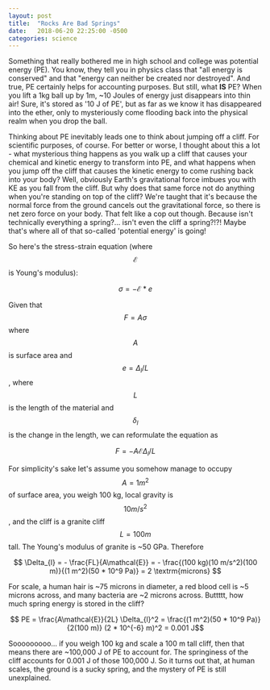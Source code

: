 ```yaml
---
layout: post
title:  "Rocks Are Bad Springs"
date:   2018-06-20 22:25:00 -0500
categories: science
---
```


Something that really bothered me in high school and college was potential energy (PE). You know, they tell you in physics class that "all energy is conserved" and that "energy can neither be created nor destroyed". And true, PE certainly helps for accounting purposes. But still, what **IS** PE? When you lift a 1kg ball up by 1m, ~10 Joules of energy just disappears into thin air! Sure, it's stored as '10 J of PE', but as far as we know it has disappeared into the ether, only to mysteriously come flooding back into the physical realm when you drop the ball.

Thinking about PE inevitably leads one to think about jumping off a cliff. For scientific purposes, of course. For better or worse, I thought about this a lot - what mysterious thing happens as you walk up a cliff that causes your chemical and kinetic energy to transform into PE, and what happens when you jump off the cliff that causes the kinetic energy to come rushing back into your body? Well, obviously Earth's gravitational force imbues you with KE as you fall from the cliff. But why does that same force not do anything when you're standing on top of the cliff? We're taught that it's because the normal force from the ground cancels out the gravitational force, so there is net zero force on your body. That felt like a cop out though. Because isn't technically everything a spring?... isn't even the cliff a spring?!?! Maybe that's where all of that so-called 'potential energy' is going!

So here's the stress-strain equation (where $$\mathcal{E}$$ is Young's modulus):

$$ \sigma = - \mathcal{E} * e $$

Given that $$ F = A\sigma $$ where $$A$$ is surface area and $$e = \Delta_{l}/L$$, where $$L$$ is the length of the material and $$\delta_l$$ is the change in the length, we can reformulate the equation as

$$ F = - A\mathcal{E}\Delta_{l}/L $$

For simplicity's sake let's assume you somehow manage to occupy $$A = 1 m^2$$ of surface area, you weigh 100 kg, local gravity is $$10 m/s^2$$, and the cliff is a granite cliff $$ L = 100 m $$ tall. The Young's modulus of granite is ~50 GPa. Therefore

$$ \Delta_{l} = - \frac{FL}{A\mathcal{E}} = - \frac{(100 kg)(10 m/s^2)(100 m)}{(1 m^2)(50 * 10^9 Pa)} = 2 \textrm{microns} $$

For scale, a human hair is ~75 microns in diameter, a red blood cell is ~5 microns across, and many bacteria are ~2 microns across. Buttttt, how much spring energy is stored in the cliff?

$$ PE = \frac{A\mathcal{E}}{2L} \Delta_{l}^2 = \frac{(1 m^2)(50 * 10^9 Pa)}{2(100 m)} (2 * 10^{-6} m)^2 = 0.001 J$$

Sooooooooo... if you weigh 100 kg and scale a 100 m tall cliff, then that means there are ~100,000 J of PE to account for. The springiness of the cliff accounts for 0.001 J of those 100,000 J. So it turns out that, at human scales, the ground is a sucky spring, and the mystery of PE is still unexplained.
